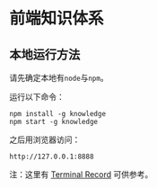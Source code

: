 前端知识体系
===

本地运行方法
---

请先确定本地有`node`与`npm`。

运行以下命令：

    npm install -g knowledge
    npm start -g knowledge

之后用浏览器访问：

    http://127.0.0.1:8888

注：这里有 [Terminal Record](http://ascii.io/a/3088) 可供参考。
